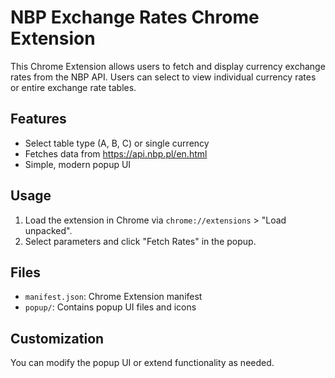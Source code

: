 # NBP Exchange Rates Chrome Extension

This Chrome Extension allows users to fetch and display currency exchange rates from the NBP API. Users can select to view individual currency rates or entire exchange rate tables.

## Features
- Select table type (A, B, C) or single currency
- Fetches data from https://api.nbp.pl/en.html
- Simple, modern popup UI

## Usage
1. Load the extension in Chrome via `chrome://extensions` > "Load unpacked".
2. Select parameters and click "Fetch Rates" in the popup.

## Files
- `manifest.json`: Chrome Extension manifest
- `popup/`: Contains popup UI files and icons

## Customization
You can modify the popup UI or extend functionality as needed.
